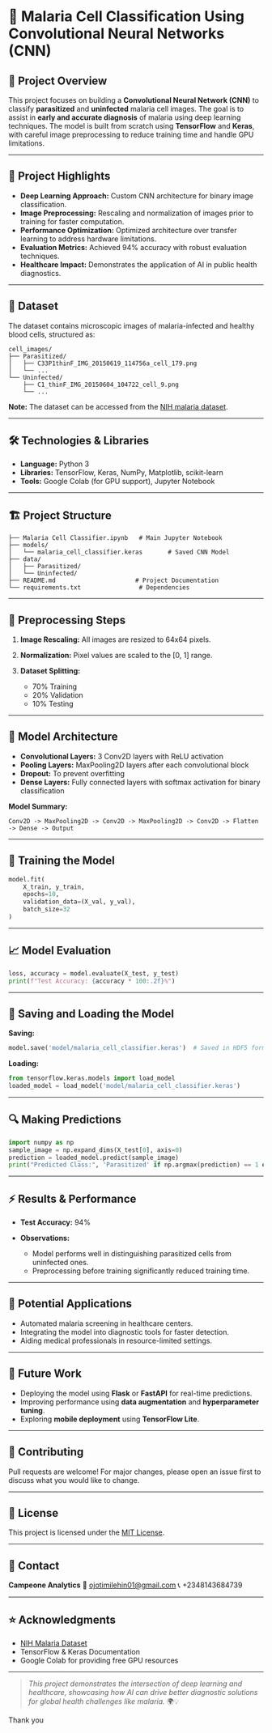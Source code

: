 # 🦠 Malaria Cell Classification Using Convolutional Neural Networks (CNN)

## 📄 **Project Overview**

This project focuses on building a **Convolutional Neural Network (CNN)** to classify **parasitized** and **uninfected** malaria cell images. The goal is to assist in **early and accurate diagnosis** of malaria using deep learning techniques. The model is built from scratch using **TensorFlow** and **Keras**, with careful image preprocessing to reduce training time and handle GPU limitations.

---

## 🚀 **Project Highlights**

* **Deep Learning Approach:** Custom CNN architecture for binary image classification.
* **Image Preprocessing:** Rescaling and normalization of images prior to training for faster computation.
* **Performance Optimization:** Optimized architecture over transfer learning to address hardware limitations.
* **Evaluation Metrics:** Achieved 94% accuracy with robust evaluation techniques.
* **Healthcare Impact:** Demonstrates the application of AI in public health diagnostics.

---

## 📂 **Dataset**

The dataset contains microscopic images of malaria-infected and healthy blood cells, structured as:

```
cell_images/
├── Parasitized/
│   ├── C33P1thinF_IMG_20150619_114756a_cell_179.png
│   └── ...
└── Uninfected/
    ├── C1_thinF_IMG_20150604_104722_cell_9.png
    └── ...
```

**Note:** The dataset can be accessed from the [NIH malaria dataset](https://lhncbc.nlm.nih.gov/LHC-downloads/downloads.html#malaria-datasets).

---

## 🛠️ **Technologies & Libraries**

* **Language:** Python 3
* **Libraries:** TensorFlow, Keras, NumPy, Matplotlib, scikit-learn
* **Tools:** Google Colab (for GPU support), Jupyter Notebook

---

## 🏗️ **Project Structure**

```
├── Malaria Cell Classifier.ipynb   # Main Jupyter Notebook
├── models/
│   └── malaria_cell_classifier.keras       # Saved CNN Model
├── data/
│   ├── Parasitized/
│   └── Uninfected/
├── README.md                      # Project Documentation
└── requirements.txt                # Dependencies
```

---

## 🔄 **Preprocessing Steps**

1. **Image Rescaling:** All images are resized to 64x64 pixels.
2. **Normalization:** Pixel values are scaled to the \[0, 1] range.
3. **Dataset Splitting:**

   * 70% Training
   * 20% Validation
   * 10% Testing

---

## 🧱 **Model Architecture**

* **Convolutional Layers:** 3 Conv2D layers with ReLU activation
* **Pooling Layers:** MaxPooling2D layers after each convolutional block
* **Dropout:** To prevent overfitting
* **Dense Layers:** Fully connected layers with softmax activation for binary classification

**Model Summary:**

```
Conv2D -> MaxPooling2D -> Conv2D -> MaxPooling2D -> Conv2D -> Flatten -> Dense -> Output
```

---

## 🏃 **Training the Model**

```python
model.fit(
    X_train, y_train,
    epochs=10,
    validation_data=(X_val, y_val),
    batch_size=32
)
```

---

## 📈 **Model Evaluation**

```python
loss, accuracy = model.evaluate(X_test, y_test)
print(f"Test Accuracy: {accuracy * 100:.2f}%")
```

---

## 💾 **Saving and Loading the Model**

**Saving:**

```python
model.save('model/malaria_cell_classifier.keras')  # Saved in HDF5 format

```

**Loading:**

```python
from tensorflow.keras.models import load_model
loaded_model = load_model('model/malaria_cell_classifier.keras')
```

---

## 🔍 **Making Predictions**

```python
import numpy as np
sample_image = np.expand_dims(X_test[0], axis=0)
prediction = loaded_model.predict(sample_image)
print("Predicted Class:", 'Parasitized' if np.argmax(prediction) == 1 else 'Uninfected')
```

---

## ⚡ **Results & Performance**

* **Test Accuracy:** 94%
* **Observations:**

  * Model performs well in distinguishing parasitized cells from uninfected ones.
  * Preprocessing before training significantly reduced training time.

---

## 🏥 **Potential Applications**

* Automated malaria screening in healthcare centers.
* Integrating the model into diagnostic tools for faster detection.
* Aiding medical professionals in resource-limited settings.

---

## 🎯 **Future Work**

* Deploying the model using **Flask** or **FastAPI** for real-time predictions.
* Improving performance using **data augmentation** and **hyperparameter tuning**.
* Exploring **mobile deployment** using **TensorFlow Lite**.

---

## 🤝 **Contributing**

Pull requests are welcome! For major changes, please open an issue first to discuss what you would like to change.

---

## 📝 **License**

This project is licensed under the [MIT License](LICENSE).

---

## 💬 **Contact**

**Campeone Analytics**
📧 [ojotimilehin01@gmail.com](mailto:ojotimilehin01@gmail.com)
📞 +2348143684739

---

## ⭐ **Acknowledgments**

* [NIH Malaria Dataset](https://lhncbc.nlm.nih.gov/LHC-downloads/downloads.html#malaria-datasets)
* TensorFlow & Keras Documentation
* Google Colab for providing free GPU resources

---

> *This project demonstrates the intersection of deep learning and healthcare, showcasing how AI can drive better diagnostic solutions for global health challenges like malaria.* 🌍💡

Thank you
